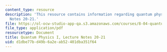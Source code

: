 ```yaml
---
content_type: resource
description: 'This resource contains information regarding quantum physics: Lecture
  Notes 20-21.'
file: https://ol-ocw-studio-app-qa.s3.amazonaws.com/courses/8-04-quantum-physics-i-spring-2016/d1dbe77bd49b6a2eab52401dba351f64_MIT8_04S16_LecNotes20_21.pdf
file_type: application/pdf
resourcetype: Document
title: Quantum Physics I, Lecture Notes 20-21
uid: d1dbe77b-d49b-6a2e-ab52-401dba351f64
---
```

